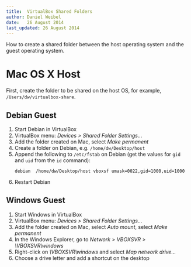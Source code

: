 ```yaml
---
title:  VirtualBox Shared Folders
author: Daniel Weibel
date:   26 August 2014
last_updated: 26 August 2014
---
```


How to create a shared folder between the host operating system and the guest operating system.

# Mac OS X Host

First, create the folder to be shared on the host OS, for example, `/Users/dw/virtualbox-share`.

## Debian Guest

1. Start Debian in VirtualBox
2. VirtualBox menu: *Devices > Shared Folder Settings...*
3. Add the folder created on Mac, select *Make permanent*
4. Create a folder on Debian, e.g. `/home/dw/Desktop/host`
5. Append the following to `/etc/fstab` on Debian (get the values for `gid` and `uid` from the `id` command):
    ~~~
    debian  /home/dw/Desktop/host vboxsf umask=0022,gid=1000,uid=1000
    ~~~
6. Restart Debian


## Windows Guest

1. Start Windows in VirtualBox
2. VirtualBox menu: *Devices > Shared Folder Settings...*
3. Add the folder created on Mac, select *Auto mount*, select *Make permanent*
4. In the Windows Explorer, go to *Network > VBOXSVR > \\VBOXSVR\windows*
5. Right-click on *\\VBOXSVR\windows* and select *Map network drive...*
6. Choose a drive letter and add a shortcut on the desktop

